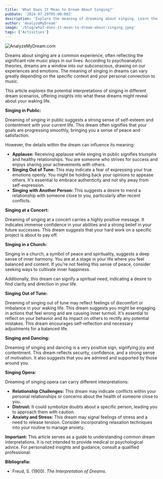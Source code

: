 ```yaml
---
title: 'What Does It Mean to Dream About Singing?'
pubDate: '2024-07-29T05:00:00Z'
description: 'Explore the meaning of dreaming about singing. Learn the interpretations for singing in public, at a concert, etc.'
author: 'AnalyzeMyDream'
image: '/blog/what-does-it-mean-to-dream-about-singing.jpeg'
tags: ['Activities']
---
```


![AnalyzeMyDream.com](/blog/what-does-it-mean-to-dream-about-singing.jpeg)


Dreams about singing are a common experience, often reflecting the significant role music plays in our lives. According to psychoanalytic theories, dreams are a window into our subconscious, drawing on our experiences and emotions. The meaning of singing in dreams can vary greatly depending on the specific context and your personal connection to music.

This article explores the potential interpretations of singing in different dream scenarios, offering insights into what these dreams might reveal about your waking life.

**Singing in Public:**

Dreaming of singing in public suggests a strong sense of self-esteem and contentment with your current life. This dream often signifies that your goals are progressing smoothly, bringing you a sense of peace and satisfaction.

However, the details within the dream can influence its meaning:

- **Applause:** Receiving applause while singing in public signifies triumphs and healthy relationships. You are someone who strives for success and enjoys sharing your achievements with others.
- **Singing Out of Tune:**  This may indicate a fear of expressing your true emotions openly. You might be holding back your opinions to appease others. It's essential to embrace authenticity and not shy away from self-expression.
- **Singing with Another Person:** This suggests a desire to mend a relationship with someone close to you, particularly after recent conflicts.

**Singing at a Concert:**

Dreaming of singing at a concert carries a highly positive message. It indicates immense confidence in your abilities and a strong belief in your future successes. This dream suggests that your hard work on a specific project is about to pay off.

**Singing in a Church:**

Singing in a church, a symbol of peace and spirituality, suggests a deep sense of inner harmony. You are at a stage in your life where you feel balanced and content.  If you're not feeling this sense of peace, consider seeking ways to cultivate inner happiness.

Additionally, this dream can signify a spiritual need, indicating a desire to find clarity and direction in your life.

**Singing Out of Tune:**

Dreaming of singing out of tune may reflect feelings of discomfort or imbalance in your waking life. This dream suggests you might be engaging in actions that feel wrong and are causing inner turmoil. It's essential to reflect on your behavior and its impact on others to rectify any potential mistakes. This dream encourages self-reflection and necessary adjustments for a balanced life.

**Singing and Dancing:**

Dreaming of singing and dancing is a very positive sign, signifying joy and contentment. This dream reflects security, confidence, and a strong sense of motivation.  It also suggests that you are admired and supported by those around you.

**Singing Opera:**

Dreaming of singing opera can carry different interpretations:

- **Relationship Challenges:** This dream may indicate conflicts within your personal relationships or concerns about the health of someone close to you.
- **Distrust:** It could symbolize doubts about a specific person, leading you to approach them with caution.
- **Anxiety and Stress:** This dream may signal feelings of stress and a need to release tension. Consider incorporating relaxation techniques into your routine to manage anxiety.

**Important:** This article serves as a guide to understanding common dream interpretations. It is not intended to provide medical or psychological advice. For personalized insights and guidance, consult a qualified professional.

**Bibliografía:**

- Freud, S. (1900). *The Interpretation of Dreams*.
